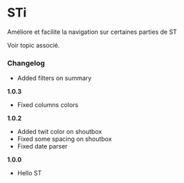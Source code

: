 STi
===========


Améliore et facilite la navigation sur certaines parties de ST

Voir topic associé.

### Changelog
- Added filters on summary

**1.0.3**
- Fixed columns colors

**1.0.2**
- Added twit color on shoutbox
- Fixed some spacing on shoutbox
- Fixed date parser

**1.0.0**
- Hello ST